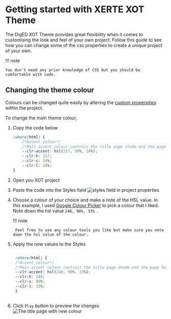 # Getting started with XERTE XOT Theme

The DigED XOT Theme provides great flexibility when it comes to customising the look and feel of your own project. Follow this guide to see how you can change some of the css properties to create a unique project of your own.

!!! note

    You don't need any prior knowledge of CSS but you should be comfortable with code.

## Changing the theme colour

Colours can be changed quite easily by altering the [custom properpties](https://developer.mozilla.org/en-US/docs/Web/CSS/--*) within the project.

To change the main theme colour,

1. Copy the code below

    ```css title="default custom properties"
    :where(html) {
        /*Accent colour*/
        /*Main accent colour controls the title page shade and the page header background */
        --clr-accent: hsl(217, 59%, 20%);
        --clr-h: 217;
        --clr-s: 59%;
        --clr-l: 20%;
    }
    ```

2. Open you XOT project
   
3. Paste the code into the Styles field
   ![styles field in project properties](https://i.imgur.com/hTUxuVP.png)

4. Choose a colour of your choice and make a note of the HSL value. In this example, I used [Google Colour Picker](https://g.co/kgs/m4765a) to pick a colour that I liked. Note down the hsl value `246, 90%, 33% `.

    !!! note

        Feel free to use any colour tools you like but make sure you note down the hsl value of the colour.

5. Apply the new values to the Styles

   ```css title="Example"

    :where(html) {
    /*Accent colour*/
    /*Main accent colour controls the title page shade and the page header background */
    --clr-accent: hsl(246, 90%, 33%);
    --clr-h: 246;
    --clr-s: 90%;
    --clr-l: 33%;
    }
    
    ```
6. Click ` Play ` button to preview the changes
   ![The title page with new colour](https://i.imgur.com/CiTLQEk.png)
